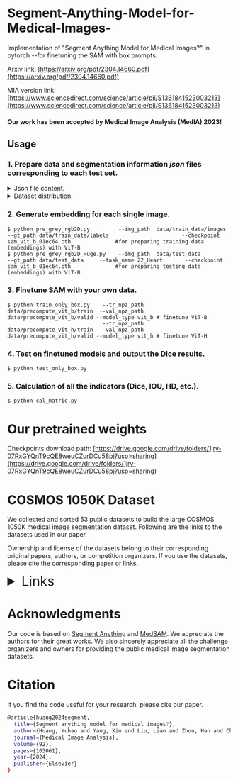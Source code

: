 # Segment-Anything-Model-for-Medical-Images-

Implementation of "Segment Anything Model for Medical Images?" in pytorch --for finetuning the SAM with box prompts.

Arxiv link: [https://arxiv.org/pdf/2304.14660.pdf](https://arxiv.org/pdf/2304.14660.pdf)

MIA version link: [https://www.sciencedirect.com/science/article/pii/S1361841523003213](https://www.sciencedirect.com/science/article/pii/S1361841523003213)

#### Our work has been accepted by Medical Image Analysis (MedIA) 2023! 

## Usage

### 1. Prepare data and segmentation information _json_ files corresponding to each test set.

 <details>  
  
 <summary>Json file content.</summary>
  
 "Info" refers to the segmentation target in this dataset, while "color" is the ground truth pixel value corresponding to the target.
  
 ```
 {
    "info": {
        "1": "LeftVentricle",
        "2": "LeftVentricularMyocardium",
        "3": "RightVentricle"
    },
    "color": {
        "1": 85,
        "2": 170,
        "3": 255
    }
 }
 ```
</details>

<details>  
  
 <summary>Dataset distribution.</summary>

 ```
  train: ../data/train_data/images/
  val: ../data/train_data/images/
  test: ../data/test_data/dataset_name/images/
  
  ├── train_data          
  │   ├── images        
  │   │   ├── 000001.png
  │   │   ├── 000002.png
  │   │   └── 000003.png
  │   └── labels         
  │       ├── 00001.png
  │       ├── 00002.png
  │       └── 00003.png
  └── val_data           
  |   ├── images        
  |   │   ├── 000001.png
  |   │   ├── 000002.png
  |   │   └── 000003.png
  |   └── labels         
  |       ├── 00001.png
  |       ├── 00002.png
  |       └── 00003.png
  └── test_data          
      ├── dataset1        
      │   ├── images
      |   |     ├── 000001.png
      |   │     ├── 000002.png
      |   |     └── 000003.png
      │   └── labels
      |         ├── 000001.png
      |         ├── 000002.png
      |         └── 000003.png
      └── dataset2         
          ├── images
          |     ├── 000001.png
          │     ├── 000002.png
          |     └── 000003.png
          └── labels
                ├── 000001.png
                ├── 000002.png
                └── 000003.png
  ```
</details>

### 2. Generate embedding for each single image.

```
$ python pre_grey_rgb2D.py         --img_path  data/train_data/images    --gt_path data/train_data/labels                       --checkpoint sam_vit_b_01ec64.pth              #for preparing training data (embeddings) with ViT-B  
$ python pre_grey_rgb2D_Huge.py    --img_path  data/test_data            --gt_path data/test_data     --task_name 22_Heart       --checkpoint sam_vit_b_01ec64.pth              #for preparing testing data (embeddings) with ViT-B
```

### 3. Finetune SAM with your own data.

```
$ python train_only_box.py    --tr_npz_path data/precompute_vit_b/train  --val_npz_path data/precompute_vit_b/valid --model_type vit_b # finetune ViT-B
                              --tr_npz_path data/precompute_vit_h/train  --val_npz_path data/precompute_vit_h/valid --model_type vit_h # finetune ViT-H
```

### 4. Test on finetuned models and output the Dice results.

```
$ python test_only_box.py    
```

### 5. Calculation of all the indicators (Dice, IOU, HD, etc.).

```
$ python cal_matric.py       
```

# Our pretrained weights  
Checkpoints download path: [https://drive.google.com/drive/folders/1jry-07RxGYQnT9cQE8weuCZurDCu58pj?usp=sharing](https://drive.google.com/drive/folders/1jry-07RxGYQnT9cQE8weuCZurDCu58pj?usp=sharing)

# COSMOS 1050K Dataset

We collected and sorted 53 public datasets to build the large COSMOS 1050K medical image segmentation dataset.
Following are the links to the datasets used in our paper.

Ownership and license of the datasets belong to their corresponding original papers, authors, or competition organizers. If you use the datasets, please cite the corresponding paper or links.

<details>
<summary style="font-size:30px;">Links</summary>

### AbdomenCT-1K	
https://abdomenct-1k-fully-supervised-learning.grand-challenge.org/

### ACDC	
https://www.creatis.insa-lyon.fr/Challenge/acdc/

### AMOS 2022	
https://amos22.grand-challenge.org/

### AutoLaparo	
https://autolaparo.github.io/

### BrainPTM 2021	
https://brainptm-2021.grand-challenge.org/

### BraTS20	
https://www.med.upenn.edu/cbica/brats2020/data.html

### CAMUS	
https://www.creatis.insa-lyon.fr/Challenge/camus/databases.html

### CellSeg Challenge-NeurIPS 2022 	
https://neurips22-cellseg.grand-challenge.org/

### CHAOS	
https://zenodo.org/record/3431873#.YKIkTfkzbIU

### CHASE-DB1	
https://blogs.kingston.ac.uk/retinal/chasedb1/

### Chest CT Segmentation	
https://www.kaggle.com/datasets/polomarco/chest-ct-segmentation

### CRAG	
https://warwick.ac.uk/fac/cross_fac/tia/data/

https://warwick.ac.uk/fac/cross_fac/tia/data/mildnet/

### crossMoDA	
https://crossmoda.grand-challenge.org/

### CVC-ClinicDB	
https://polyp.grand-challenge.org/CVCClinicDB/

### DRIVE	
https://drive.grand-challenge.org/

### EndoTect 2020	
https://endotect.com/

### ETIS-Larib Polyp DB	
https://polyp.grand-challenge.org/

### FeTA	
https://feta.grand-challenge.org/

### HaN-Seg	
https://han-seg2023.grand-challenge.org/

### I2CVB	
https://i2cvb.github.io/

### iChallenge-AMD	
https://amd.grand-challenge.org/

### iChallenge-PALM	
https://palm.grand-challenge.org/

### IDRiD 2018	
https://idrid.grand-challenge.org/

### iSeg 2019	
https://iseg2019.web.unc.edu/

### ISIC 2018	
https://challenge.isic-archive.com/data#2016

### IXI	
https://brain-development.org/ixi-dataset/

### KiPA22	
https://kipa22.grand-challenge.org/

### KiTS19	
https://kits19.grand-challenge.org/

### KiTS21	
https://kits-challenge.org/kits21/

### Kvasir-Instrumen	
https://datasets.simula.no/kvasir-instrument/

### Kvasir-SEG	
https://datasets.simula.no/kvasir-seg/

### LiVScar	
https://figshare.com/articles/figure/Left_ventricular_LV_scar_dataset/4214622?file=6875637

### LUNA16
https://luna16.grand-challenge.org/

### M&Ms	
https://www.ub.edu/mnms/

### Montgomery County CXR Set	
https://data.lhncbc.nlm.nih.gov/public/Tuberculosis-Chest-X-ray-Datasets/Montgomery-County-CXR-Set/MontgomerySet/index.html

### MRSpineSeg	
https://www.spinesegmentation-challenge.com/

https://github.com/pangshumao/SpineParseNet

### MSD	
http://medicaldecathlon.com

### Multi-Atlas Labeling Beyond the Cranial Vault（Abdomen）：MALBCV-Abdomen	
https://www.synapse.org/#!Synapse:syn3193805/wiki/217752

### NCI-ISBI 2013	
https://wiki.cancerimagingarchive.net/display/Public/NCI-ISBI+2013+Challenge+-+Automated+Segmentation+of+Prostate+Structures

### PROMISE12	
https://promise12.grand-challenge.org/

### QUBIQ 2021	
https://qubiq21.grand-challenge.org/

### SIIM-ACR	
https://www.kaggle.com/c/siim-acr-pneumothorax-segmentation

### SKI10	
https://ski10.grand-challenge.org/

### SLIVER07	
https://sliver07.grand-challenge.org/

### STARE	
https://cecas.clemson.edu/~ahoover/stare/

### TN-SCUI 2020	
https://tn-scui2020.grand-challenge.org/

### VerSe19&VerSe20	
https://github.com/anjany/verse

### Warwick-QU	
https://warwick.ac.uk/fac/cross_fac/tia/data/
https://warwick.ac.uk/fac/cross_fac/tia/data/glascontest/download/

### WORD	
https://github.com/HiLab-git/WORD

### EPFL_EM
https://www.epfl.ch/labs/cvlab/data/data-em/

### ssTEM	
https://imagej.net/events/isbi-2012-segmentation-challenge

### TotalSegmentator	
https://github.com/wasserth/TotalSegmentator

### 4C2021 C04 TLS01	
https://aistudio.baidu.com/aistudio/projectdetail/1952488?channelType=0&channel=0
</details>

# Acknowledgments
Our code is based on [Segment Anything](https://github.com/facebookresearch/segment-anything) and [MedSAM](https://arxiv.org/abs/2304.12306). We appreciate the authors for their great works. We also sincerely appreciate all the challenge organizers and owners for providing the public medical image segmentation datasets.

# Citation
If you find the code useful for your research, please cite our paper.
```sh
@article{huang2024segment,
  title={Segment anything model for medical images?},
  author={Huang, Yuhao and Yang, Xin and Liu, Lian and Zhou, Han and Chang, Ao and Zhou, Xinrui and Chen, Rusi and Yu, Junxuan and Chen, Jiongquan and Chen, Chaoyu and others},
  journal={Medical Image Analysis},
  volume={92},
  pages={103061},
  year={2024},
  publisher={Elsevier}
}
